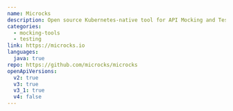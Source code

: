 ```yaml
---
name: Microcks
description: Open source Kubernetes-native tool for API Mocking and Testing. Turn your OAI contract examples into ready-to-use mocks. Use examples to test and validate implementations according to spec and schema elements. Microcks is a Cloud Native Computing Sandbox project 🚀
categories:
  - mocking-tools
  - testing
link: https://microcks.io
languages:
  java: true
repo: https://github.com/microcks/microcks
openApiVersions:
  v2: true
  v3: true
  v3_1: true
  v4: false
---
```


